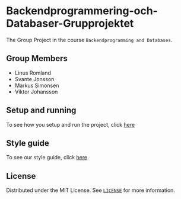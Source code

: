 # Backendprogrammering-och-Databaser-Grupprojektet

The Group Project in the course `Backendprogramming and Databases`.

## Group Members

-   Linus Romland
-   Svante Jonsson
-   Markus Simonsen
-   Viktor Johansson

## Setup and running

To see how you setup and run the project, click [here](/docs/SETUPGUIDE.md)

## Style guide

To see our style guide, click [here](/docs/STYLEGUIDE.md).

## License

Distributed under the MIT License. See [`LICENSE`](LICENSE) for more information.
